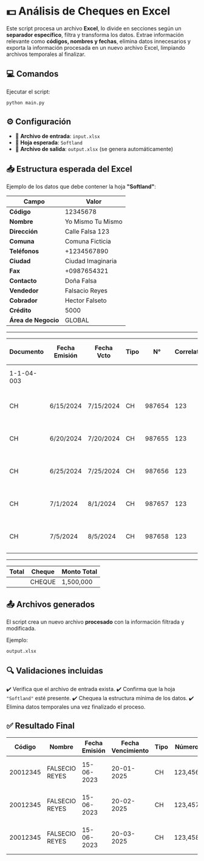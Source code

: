 # 💵 **Análisis de Cheques en Excel**

Este script procesa un archivo **Excel**, lo divide en secciones según un **separador específico**, filtra y transforma los datos. Extrae información relevante como **códigos, nombres y fechas**, elimina datos innecesarios y exporta la información procesada en un nuevo archivo Excel, limpiando archivos temporales al finalizar.

## 💻 **Comandos**

Ejecutar el script:

```bash
python main.py
```

## ⚙️ **Configuración**

* 📄 **Archivo de entrada**: `input.xlsx`
* 📑 **Hoja esperada**: `Softland`
* 📂 **Archivo de salida**: `output.xlsx` (se genera automáticamente)

## 📥 **Estructura esperada del Excel**

Ejemplo de los datos que debe contener la hoja **"Softland"**:

| **Campo**           | **Valor**         |
| ------------------- | ----------------- |
| **Código**          | 12345678          |
| **Nombre**          | Yo Mismo Tu Mismo |
| **Dirección**       | Calle Falsa 123   |
| **Comuna**          | Comuna Ficticia   |
| **Teléfonos**       | +1234567890       |
| **Ciudad**          | Ciudad Imaginaria |
| **Fax**             | +0987654321       |
| **Contacto**        | Doña Falsa        |
| **Vendedor**        | Falsacio Reyes    |
| **Cobrador**        | Hector Falseto    |
| **Crédito**         | 5000              |
| **Área de Negocio** | GLOBAL            |

---

| **Documento** | **Fecha Emisión** | **Fecha Vcto** | **Tipo** | **N°** | **Correlativo** | **Cpbte Doc. compra** | **Cpbte** | **Debe** | **Haber** | **Saldo** | **Descripción**                       |
| ------------- | ----------------- | -------------- | -------- | ------ | --------------- | --------------------- | --------- | -------- | --------- | --------- | ------------------------------------- |
| 1-1-04-003    |                   |                |          |        |                 |                       |           |          |           |           | CHEQUES EN CARTERA                    |
| CH            | 6/15/2024         | 7/15/2024      | CH       | 987654 | 123             | 500,000               |           | 500,000  |           | 500,000   | Pago de documento anticipo: CH 987654 |
| CH            | 6/20/2024         | 7/20/2024      | CH       | 987655 | 123             | 400,000               |           | 400,000  |           | 400,000   | Pago de documento anticipo: CH 987655 |
| CH            | 6/25/2024         | 7/25/2024      | CH       | 987656 | 123             | 300,000               |           | 300,000  |           | 300,000   | Pago de documento anticipo: CH 987656 |
| CH            | 7/1/2024          | 8/1/2024       | CH       | 987657 | 123             | 200,000               |           | 200,000  |           | 200,000   | Pago de documento anticipo: CH 987657 |
| CH            | 7/5/2024          | 8/5/2024       | CH       | 987658 | 123             | 100,000               |           | 100,000  |           | 100,000   | Pago de documento anticipo: CH 987658 |

---

| **Total** | **Cheque** | **Monto Total** |
| --------- | ---------- | --------------- |
|           | CHEQUE     | 1,500,000       |

## 📤 **Archivos generados**

El script crea un nuevo archivo **procesado** con la información filtrada y modificada.

Ejemplo:

```bash
output.xlsx
```

## 🔍 **Validaciones incluidas**

✔️ Verifica que el archivo de entrada exista.
✔️ Confirma que la hoja `"Softland"` esté presente.
✔️ Chequea la estructura mínima de los datos.
✔️ Elimina datos temporales una vez finalizado el proceso.

## ✅ **Resultado Final**

| **Código** | **Nombre**     | **Fecha Emisión** | **Fecha Vencimiento** | **Tipo** | **Número** | **Monto** | **Descripción**                       | **Saldo** |
| ---------- | -------------- | ----------------- | --------------------- | -------- | ---------- | --------- | ------------------------------------- | --------- |
| 20012345   | FALSECIO REYES | 15-06-2023        | 20-01-2025            | CH       | 123,456    | 750,300   | Pago de documento anticipo: CH 123456 | 0         |
| 20012345   | FALSECIO REYES | 15-06-2023        | 20-02-2025            | CH       | 123,457    | 750,300   | Pago de documento anticipo: CH 123457 | 0         |
| 20012345   | FALSECIO REYES | 15-06-2023        | 20-03-2025            | CH       | 123,458    | 750,300   | Pago de documento anticipo: CH 123458 | 0         |
